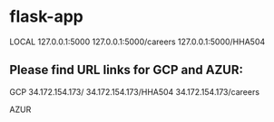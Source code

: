 # flask-app


LOCAL 127.0.0.1:5000
      127.0.0.1:5000/careers
      127.0.0.1:5000/HHA504

## Please find URL links for GCP and AZUR:

GCP 34.172.154.173/
    34.172.154.173/HHA504
    34.172.154.173/careers
    
AZUR  

